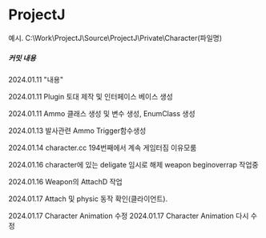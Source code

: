 ProjectJ
=============
예시.
C:\Work\ProjectJ\Source\ProjectJ\Private\Character(파일명)




##### 커밋 내용
2024.01.11 "내용"

2024.01.11 Plugin 토대 제작 및 인터페이스 베이스 생성 

2024.01.11 Ammo 클래스 생성 및 변수 생성, EnumClass 생성

2024.01.13  발사관련 Ammo Trigger함수생성

2024.01.14 character.cc 194번째에서 계속 게임터짐 이유모룸

2024.01.16 character에 있는 deligate 임시로 해제 weapon beginoverrap 작업중

2024.01.16 Weapon의 AttachD 작업

2024.01.17 Attach 및 physic 동작 확인(클라이언트).

2024.01.17 Character Animation 수정
2024.01.17 Character Animation 다시 수정
